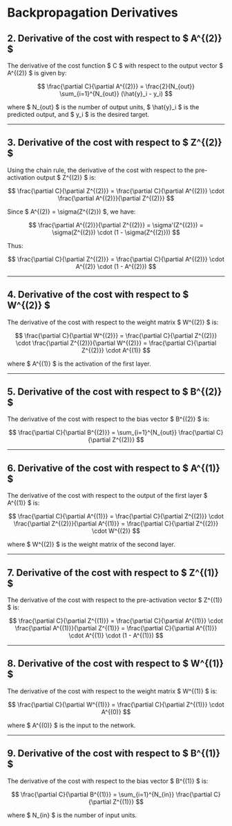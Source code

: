 # Backpropagation Derivatives

## 2. Derivative of the cost with respect to $ A^{(2)} $

The derivative of the cost function $ C $ with respect to the output vector $ A^{(2)} $ is given by:

$$
\frac{\partial C}{\partial A^{(2)}} = \frac{2}{N_{out}} \sum_{i=1}^{N_{out}} (\hat{y}_i - y_i)
$$

where $ N_{out} $ is the number of output units, $ \hat{y}_i $ is the predicted output, and $ y_i $ is the desired target.

---

## 3. Derivative of the cost with respect to $ Z^{(2)} $

Using the chain rule, the derivative of the cost with respect to the pre-activation output $ Z^{(2)} $ is:

$$
\frac{\partial C}{\partial Z^{(2)}} = \frac{\partial C}{\partial A^{(2)}} \cdot \frac{\partial A^{(2)}}{\partial Z^{(2)}}
$$

Since $ A^{(2)} = \sigma(Z^{(2)}) $, we have:

$$
\frac{\partial A^{(2)}}{\partial Z^{(2)}} = \sigma'(Z^{(2)}) = \sigma(Z^{(2)}) \cdot (1 - \sigma(Z^{(2)}))
$$

Thus:

$$
\frac{\partial C}{\partial Z^{(2)}} = \frac{\partial C}{\partial A^{(2)}} \cdot A^{(2)} \cdot (1 - A^{(2)})
$$

---

## 4. Derivative of the cost with respect to $ W^{(2)} $

The derivative of the cost with respect to the weight matrix $ W^{(2)} $ is:

$$
\frac{\partial C}{\partial W^{(2)}} = \frac{\partial C}{\partial Z^{(2)}} \cdot \frac{\partial Z^{(2)}}{\partial W^{(2)}} = \frac{\partial C}{\partial Z^{(2)}} \cdot A^{(1)}
$$

where $ A^{(1)} $ is the activation of the first layer.

---

## 5. Derivative of the cost with respect to $ B^{(2)} $

The derivative of the cost with respect to the bias vector $ B^{(2)} $ is:

$$
\frac{\partial C}{\partial B^{(2)}} = \sum_{i=1}^{N_{out}} \frac{\partial C}{\partial Z^{(2)}}
$$

---

## 6. Derivative of the cost with respect to $ A^{(1)} $

The derivative of the cost with respect to the output of the first layer $ A^{(1)} $ is:

$$
\frac{\partial C}{\partial A^{(1)}} = \frac{\partial C}{\partial Z^{(2)}} \cdot \frac{\partial Z^{(2)}}{\partial A^{(1)}} = \frac{\partial C}{\partial Z^{(2)}} \cdot W^{(2)}
$$

where $ W^{(2)} $ is the weight matrix of the second layer.

---

## 7. Derivative of the cost with respect to $ Z^{(1)} $

The derivative of the cost with respect to the pre-activation vector $ Z^{(1)} $ is:

$$
\frac{\partial C}{\partial Z^{(1)}} = \frac{\partial C}{\partial A^{(1)}} \cdot \frac{\partial A^{(1)}}{\partial Z^{(1)}} = \frac{\partial C}{\partial A^{(1)}} \cdot A^{(1)} \cdot (1 - A^{(1)})
$$

---

## 8. Derivative of the cost with respect to $ W^{(1)} $

The derivative of the cost with respect to the weight matrix $ W^{(1)} $ is:

$$
\frac{\partial C}{\partial W^{(1)}} = \frac{\partial C}{\partial Z^{(1)}} \cdot A^{(0)}
$$

where $ A^{(0)} $ is the input to the network.

---

## 9. Derivative of the cost with respect to $ B^{(1)} $

The derivative of the cost with respect to the bias vector $ B^{(1)} $ is:

$$
\frac{\partial C}{\partial B^{(1)}} = \sum_{i=1}^{N_{in}} \frac{\partial C}{\partial Z^{(1)}}
$$

where $ N_{in} $ is the number of input units.
